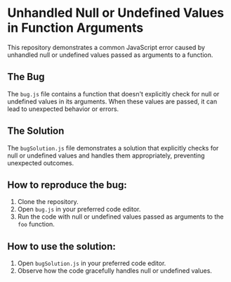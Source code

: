 # Unhandled Null or Undefined Values in Function Arguments

This repository demonstrates a common JavaScript error caused by unhandled null or undefined values passed as arguments to a function.

## The Bug

The `bug.js` file contains a function that doesn't explicitly check for null or undefined values in its arguments.  When these values are passed, it can lead to unexpected behavior or errors.

## The Solution

The `bugSolution.js` file demonstrates a solution that explicitly checks for null or undefined values and handles them appropriately, preventing unexpected outcomes.

## How to reproduce the bug:
1. Clone the repository.
2. Open `bug.js` in your preferred code editor.
3. Run the code with null or undefined values passed as arguments to the `foo` function.

## How to use the solution:
1. Open `bugSolution.js` in your preferred code editor.
2. Observe how the code gracefully handles null or undefined values.